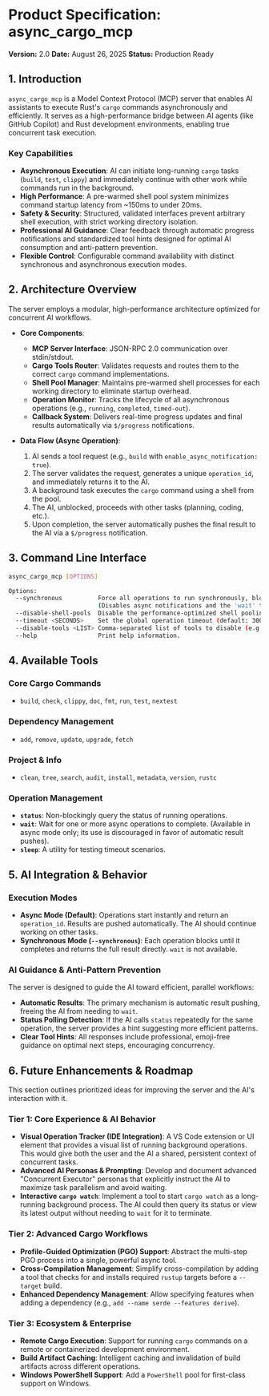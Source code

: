 # Product Specification: async_cargo_mcp

**Version:** 2.0
**Date:** August 26, 2025
**Status:** Production Ready

## 1. Introduction

`async_cargo_mcp` is a Model Context Protocol (MCP) server that enables AI assistants to execute Rust's `cargo` commands asynchronously and efficiently. It serves as a high-performance bridge between AI agents (like GitHub Copilot) and Rust development environments, enabling true concurrent task execution.

### Key Capabilities

- **Asynchronous Execution**: AI can initiate long-running `cargo` tasks (`build`, `test`, `clippy`) and immediately continue with other work while commands run in the background.
- **High Performance**: A pre-warmed shell pool system minimizes command startup latency from ~150ms to under 20ms.
- **Safety & Security**: Structured, validated interfaces prevent arbitrary shell execution, with strict working directory isolation.
- **Professional AI Guidance**: Clear feedback through automatic progress notifications and standardized tool hints designed for optimal AI consumption and anti-pattern prevention.
- **Flexible Control**: Configurable command availability with distinct synchronous and asynchronous execution modes.

## 2. Architecture Overview

The server employs a modular, high-performance architecture optimized for concurrent AI workflows.

- **Core Components**:

  - **MCP Server Interface**: JSON-RPC 2.0 communication over stdin/stdout.
  - **Cargo Tools Router**: Validates requests and routes them to the correct `cargo` command implementations.
  - **Shell Pool Manager**: Maintains pre-warmed shell processes for each working directory to eliminate startup overhead.
  - **Operation Monitor**: Tracks the lifecycle of all asynchronous operations (e.g., `running`, `completed`, `timed-out`).
  - **Callback System**: Delivers real-time progress updates and final results automatically via `$/progress` notifications.

- **Data Flow (Async Operation)**:
  1. AI sends a tool request (e.g., `build` with `enable_async_notification: true`).
  2. The server validates the request, generates a unique `operation_id`, and immediately returns it to the AI.
  3. A background task executes the `cargo` command using a shell from the pool.
  4. The AI, unblocked, proceeds with other tasks (planning, coding, etc.).
  5. Upon completion, the server automatically pushes the final result to the AI via a `$/progress` notification.

## 3. Command Line Interface

```bash
async_cargo_mcp [OPTIONS]

Options:
  --synchronous          Force all operations to run synchronously, blocking until complete.
                         (Disables async notifications and the 'wait' tool).
  --disable-shell-pools  Disable the performance-optimized shell pooling.
  --timeout <SECONDS>    Set the global operation timeout (default: 300).
  --disable-tools <LIST> Comma-separated list of tools to disable (e.g., "add,remove").
  --help                 Print help information.
```

## 4. Available Tools

### Core Cargo Commands

- `build`, `check`, `clippy`, `doc`, `fmt`, `run`, `test`, `nextest`

### Dependency Management

- `add`, `remove`, `update`, `upgrade`, `fetch`

### Project & Info

- `clean`, `tree`, `search`, `audit`, `install`, `metadata`, `version`, `rustc`

### Operation Management

- **`status`**: Non-blockingly query the status of running operations.
- **`wait`**: Wait for one or more async operations to complete. (Available in async mode only; its use is discouraged in favor of automatic result pushes).
- **`sleep`**: A utility for testing timeout scenarios.

## 5. AI Integration & Behavior

### Execution Modes

- **Async Mode (Default)**: Operations start instantly and return an `operation_id`. Results are pushed automatically. The AI should continue working on other tasks.
- **Synchronous Mode (`--synchronous`)**: Each operation blocks until it completes and returns the full result directly. `wait` is not available.

### AI Guidance & Anti-Pattern Prevention

The server is designed to guide the AI toward efficient, parallel workflows:

- **Automatic Results**: The primary mechanism is automatic result pushing, freeing the AI from needing to `wait`.
- **Status Polling Detection**: If the AI calls `status` repeatedly for the same operation, the server provides a hint suggesting more efficient patterns.
- **Clear Tool Hints**: All responses include professional, emoji-free guidance on optimal next steps, encouraging concurrency.

## 6. Future Enhancements & Roadmap

This section outlines prioritized ideas for improving the server and the AI's interaction with it.

### Tier 1: Core Experience & AI Behavior

- **Visual Operation Tracker (IDE Integration)**: A VS Code extension or UI element that provides a visual list of running background operations. This would give both the user and the AI a shared, persistent context of concurrent tasks.
- **Advanced AI Personas & Prompting**: Develop and document advanced "Concurrent Executor" personas that explicitly instruct the AI to maximize task parallelism and avoid waiting.
- **Interactive `cargo watch`**: Implement a tool to start `cargo watch` as a long-running background process. The AI could then query its status or view its latest output without needing to `wait` for it to terminate.

### Tier 2: Advanced Cargo Workflows

- **Profile-Guided Optimization (PGO) Support**: Abstract the multi-step PGO process into a single, powerful async tool.
- **Cross-Compilation Management**: Simplify cross-compilation by adding a tool that checks for and installs required `rustup` targets before a `--target` build.
- **Enhanced Dependency Management**: Allow specifying features when adding a dependency (e.g., `add --name serde --features derive`).

### Tier 3: Ecosystem & Enterprise

- **Remote Cargo Execution**: Support for running `cargo` commands on a remote or containerized development environment.
- **Build Artifact Caching**: Intelligent caching and invalidation of build artifacts across different operations.
- **Windows PowerShell Support**: Add a `PowerShell` pool for first-class support on Windows.
